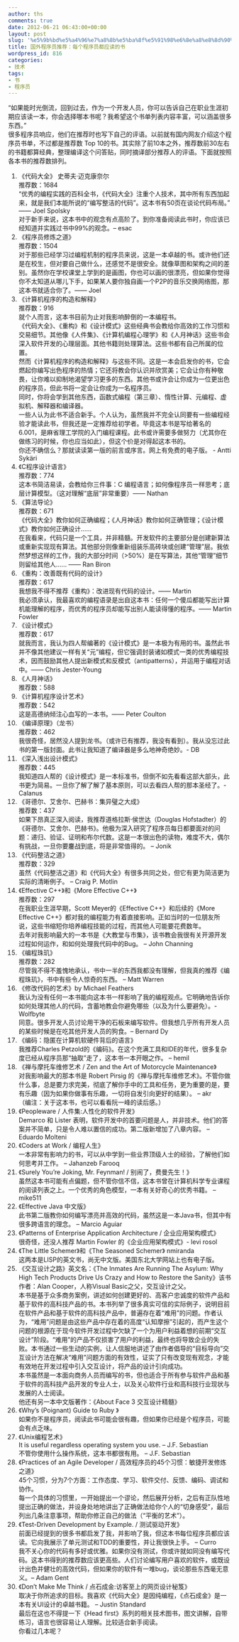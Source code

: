 ```yaml
---
author: ths
comments: true
date: 2012-06-21 06:43:00+00:00
layout: post
slug: '%e5%9b%bd%e5%a4%96%e7%a8%8b%e5%ba%8f%e5%91%98%e6%8e%a8%e8%8d%90%ef%bc%9a%e6%af%8f%e4%b8%aa%e7%a8%8b%e5%ba%8f%e5%91%98%e9%83%bd%e5%ba%94%e8%af%bb%e7%9a%84%e4%b9%a6'
title: 国外程序员推荐：每个程序员都应读的书
wordpress_id: 816
categories:
- 技术
tags:
- 书
- 程序员
---
```


“如果能时光倒流，回到过去，作为一个开发人员，你可以告诉自己在职业生涯初期应该读一本，你会选择哪本书呢？我希望这个书单列表内容丰富，可以涵盖很多东西。”  
很多程序员响应，他们在推荐时也写下自己的评语。以前就有国内网友介绍这个程序员书单，不过都是推荐数 Top 10的书。其实除了前10本之外，推荐数前30左右的书籍都算经典，整理编译这个问答贴，同时摘译部分推荐人的评语。下面就按照各本书的推荐数排列。  
1. 《代码大全》 史蒂夫·迈克康奈尔  
推荐数：1684  
“优秀的编程实践的百科全书，《代码大全》注重个人技术，其中所有东西加起来，就是我们本能所说的“编写整洁的代码”。这本书有50页在谈论代码布局。” —— Joel Spolsky  
对于新手来说，这本书中的观念有点高阶了。到你准备阅读此书时，你应该已经知道并实践过书中99%的观念。– esac  
2. 《程序员修炼之道》  
推荐数：1504  
对于那些已经学习过编程机制的程序员来说，这是一本卓越的书。或许他们还是在校生，但对要自己做什么，还感觉不是很安全。就像草图和架构之间的差别。虽然你在学校课堂上学到的是画图，你也可以画的很漂亮，但如果你觉得你不太知道从哪儿下手，如果某人要你独自画一个P2P的音乐交换网络图，那这本书就适合你了。—— Joel  
3. 《计算机程序的构造和解释》  
推荐数：916  
就个人而言，这本书目前为止对我影响醉倒的一本编程书。  
《代码大全》、《重构》和《设计模式》这些经典书会教给你高效的工作习惯和交易细节。其他像《人件集》、《计算机编程心理学》和《人月神话》这些书会深入软件开发的心理层面。其他书籍则处理算法。这些书都有自己所属的位置。  
然而《计算机程序的构造和解释》与这些不同。这是一本会启发你的书，它会燃起你编写出色程序的热情；它还将教会你认识并欣赏美；它会让你有种敬畏，让你难以抑制地渴望学习更多的东西。其他书或许会让你成为一位更出色的程序员，但此书将一定会让你成为一名程序员。  
同时，你将会学到其他东西，函数式编程（第三章）、惰性计算、元编程、虚拟机、解释器和编译器。  
一些人认为此书不适合新手。个人认为，虽然我并不完全认同要有一些编程经验才能读此书，但我还是一定推荐给初学者。毕竟这本书是写给著名的6.001，是麻省理工学院的入门编程课程。此书或许需要多做努力（尤其你在做练习的时候，你也应当如此），但这个价是对得起这本书的。  
你还不确信么？那就读读第一版的前言或序言。网上有免费的电子版。 - Antti Sykäri  
4. 《C程序设计语言》  
推荐数：774  
这本书简洁易读，会教给你三件事：C 编程语言；如何像程序员一样思考；底层计算模型。（这对理解“底层”非常重要）—— Nathan  
5. 《算法导论》  
推荐数：671  
《代码大全》教你如何正确编程；《人月神话》教你如何正确管理；《设计模式》教你如何正确设计……  
在我看来，代码只是一个工具，并非精髓。开发软件的主要部分是创建新算法或重新实现现有算法。其他部分则像重新组装乐高砖块或创建“管理”层。我依然梦想这样的工作，我的大部分时间（>50%）是在写算法，其他“管理”细节则留给其他人…… —— Ran Biron  
6. 《重构：改善既有代码的设计》  
推荐数：617  
我想我不得不推荐《重构》：改进现有代码的设计。—— Martin  
我必须承认，我最喜欢的编程语录是出自这本书：任何一个傻瓜都能写出计算机能理解的程序，而优秀的程序员却能写出别人能读得懂的程序。—— Martin Fowler  
7. 《设计模式》  
推荐数：617  
就我而言，我认为四人帮编著的《设计模式》是一本极为有用的书。虽然此书并不像其他建议一样有关“元”编程，但它强调封装诸如模式一类的优秀编程技术，因而鼓励其他人提出新模式和反模式（antipatterns），并运用于编程对话中。—— Chris Jester-Young  
8. 《人月神话》  
推荐数：588  
9. 《计算机程序设计艺术》  
推荐数：542  
这是高德纳倾注心血写的一本书。—— Peter Coulton  
10. 《编译原理》（龙书）  
推荐数：462  
我很奇怪，居然没人提到龙书。（或许已有推荐，我没有看到）。我从没忘过此书的第一版封面。此书让我知道了编译器是多么地神奇绝妙。- DB  
11. 《深入浅出设计模式》  
推荐数：445  
我知道四人帮的《设计模式》是一本标准书，但倒不如先看看这部大部头，此书更为简易。一旦你了解了解了基本原则，可以去看四人帮的那本圣经了。- Calanus  
12. 《哥德尔、艾舍尔、巴赫书：集异璧之大成》  
推荐数：437  
如果下昂真正深入阅读，我推荐道格拉斯·侯世达（Douglas Hofstadter）的《哥德尔、艾舍尔、巴赫书》。他极为深入研究了程序员每日都要面对的问题：递归、验证、证明和布尔代数。这是一本很出色的读物，难度不大，偶尔有挑战，一旦你要鏖战到底，将是非常值得的。 – Jonik  
13. 《代码整洁之道》  
推荐数：329  
虽然《代码整洁之道》和《代码大全》有很多共同之处，但它有更为简洁更为实际的清晰例子。 – Craig P. Motlin  
14. 《Effective C++》和《More Effective C++》  
推荐数：297  
在我职业生涯早期，Scott Meyer的《Effective C++》和后续的《More Effective C++》都对我的编程能力有着直接影响。正如当时的一位朋友所说，这些书缩短你培养编程技能的过程，而其他人可能要花费数年。  
去年对我影响最大的一本书是《大教堂与市集》，该书教会我很有关开源开发过程如何运作，和如何处理我代码中的Bug。 – John Channing  
15. 《编程珠玑》  
推荐数：282  
尽管我不得不羞愧地承认，书中一半的东西我都没有理解，但我真的推荐《编程珠玑》，书中有些令人惊奇的东西。 – Matt Warren  
16. 《修改代码的艺术》by Michael Feathers  
我认为没有任何一本书能向这本书一样影响了我的编程观点。它明确地告诉你如何处理其他人的代码，含蓄地教会你避免哪些（以及为什么要避免）。- Wolfbyte  
同意。很多开发人员讨论用干净的石板来编写软件。但我想几乎所有开发人员的某些时候是在吃其他开发人员的狗食。– Bernard Dy  
17. 《编码：隐匿在计算机软硬件背后的语言》  
我推荐Charles Petzold的《编码》。在这个充满工具和IDE的年代，很多复杂度已经从程序员那“抽取”走了，这本书一本开眼之作。 – hemil  
18. 《禅与摩托车维修艺术 / Zen and the Art of Motorcycle Maintenance》  
对我影响最大的那本书是 Robert Pirsig 的《禅与摩托车维修艺术》。不管你做什么事，总是要力求完美，彻底了解你手中的工具和任务，更为重要的是，要有乐趣（因为如果你做事有乐趣，一切将自发引向更好的结果）。 – akr  
（编注：关于这本书，也可以看看阮一峰的读后感。）  
19. 《Peopleware / 人件集:人性化的软件开发》  
Demarco 和 Lister 表明，软件开发中的首要问题是人，并非技术。他们的答案并不简单，只是令人难以置信的成功。第二版新增加了八章内容。 – Eduardo Molteni  
20. 《Coders at Work / 编程人生》  
一本非常有影响力的书，可以从中学到一些业界顶级人士的经验，了解他们如何思考并工作。 – Jahanzeb Farooq  
21. 《Surely You’re Joking, Mr. Feynman! / 别闹了，费曼先生！》  
虽然这本书可能有点偏题，但不管你信不信，这本书曾在计算机科学专业课程的阅读列表之上。一个优秀的角色模型，一本有关好奇心的优秀书籍。 – mike511  
22. 《Effective Java 中文版》  
此书第二版教你如何编写漂亮并高效的代码，虽然这是一本Java书，但其中有很多跨语言的理念。 – Marcio Aguiar  
23. 《Patterns of Enterprise Application Architecture / 企业应用架构模式》  
很奇怪，还没人推荐 Martin Fowler 的《企业应用架构模式》- levi rosol  
24. 《The Little Schemer》和《The Seasoned Schemer》 nmiranda  
这两本是LISP的英文书，尚无中文版。美国东北大学网站上也有电子版。  
25. 《交互设计之路》英文名：《The Inmates Are Running The Asylum: Why High Tech Products Drive Us Crazy and How to Restore the Sanity》该书作者：Alan Cooper，人称Visual Basic之父，交互设计之父。  
本书是基于众多商务案例，讲述如何创建更好的、高客户忠诚度的软件产品和基于软件的高科技产品的书。本书列举了很多真实可信的实际例子，说明目前在软件产品和基于软件的高科技产品中，普遍存在着“难用”的问题。作者认为，“难用”问题是由这些产品中存在着的高度“认知摩擦”引起的，而产生这个问题的根源在于现今软件开发过程中欠缺了一个为用户利益着想的前期“交互设计”阶段。“难用”的产品不仅损害了用户的利益，最终也将导致企业的失败。本书通过一些生动的实例，让人信服地讲述了由作者倡导的“目标导向”交互设计方法在解决“难用”问题方面的有效性，证实了只有改变现有观念，才能有效地在开发过程中引入交互设计，将产品的设计引向成功。  
本书虽然是一本面向商务人员而编写的书，但也适合于所有参与软件产品和基于软件的高科技产品开发的专业人士，以及关心软件行业和高科技行业现状与发展的人士阅读。  
他还有另一本中文版著作：《About Face 3 交互设计精髓》  
26. 《Why’s (Poignant) Guide to Ruby 》  
如果你不是程序员，阅读此书可能会很有趣，但如果你已经是个程序员，可能会有点乏味。  
27. 《Unix编程艺术》  
It is useful regardless operating system you use. – J.F. Sebastian  
不管你使用什么操作系统，这本书都很有用。 – J.F. Sebastian  
28. 《Practices of an Agile Developer / 高效程序员的45个习惯：敏捷开发修炼之道》  
45个习惯，分为7个方面：工作态度、学习、软件交付、反馈、编码、调试和协作。  
每一个具体的习惯里，一开始提出一个谬论，然后展开分析，之后有正队性地提出正确的做法，并设身处地地讲出了正确做法给你个人的“切身感受”，最后列出几条注意事项，帮助你修正自己的做法（“平衡的艺术”）。  
29. 《Test-Driven Development by Example. / 测试驱动开发》  
前面已经提到的很多书都启发了我，并影响了我，但这本书每位程序员都应该读。它向我展示了单元测试和TDD的重要性，并让我很快上手。 – Curro  
我不关心你的代码有多好或优雅。如果你没有测试，你或许就如同没有编写代码。这本书得到的推荐数应该更高些。人们讨论编写用户喜欢的软件，或既设计出色并健壮的高效代码，但如果你的软件有一堆bug，谈论那些东西毫无意义。– Adam Gent  
30. 《Don’t Make Me Think / 点石成金:访客至上的网页设计秘笈》  
取决于你所追求的目标。我喜欢《代码大全》是因纯编程，《点石成金》是一本有关UI设计的卓越书籍。 – Justin Standard  
最后在这也不得提一下《Head first》系列的相关技术图书，图文讲解，自带练习，语言也很容易让人理解。比较适合新手阅读。  
你看过几本呢？



